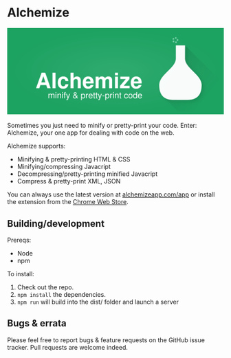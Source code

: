 Alchemize
=========

[![Alchemize](https://github.com/AshKyd/alchemize/blob/master/resources/tile-1400.png)](https://alchemizeapp.com/)

Sometimes you just need to minify or pretty-print your code. Enter: Alchemize, your one app for dealing with code on the web.

Alchemize supports:

* Minifying & pretty-printing HTML & CSS
* Minifying/compressing Javacript
* Decompressing/pretty-printing minified Javacript
* Compress & pretty-print XML, JSON

You can always use the latest version at [alchemizeapp.com/app](https://alchemizeapp.com/app/) or install the extension from the [Chrome Web Store](chrome.google.com/webstore/detail/alchemize/ehjicobhjldomnjicohkkejcgljecncf).

Building/development
--------------------

Prereqs:

* Node
* npm

To install:

1. Check out the repo.
2. `npm install` the dependencies.
3. `npm run` will build into the dist/ folder and launch a server

Bugs & errata
--------------------

Please feel free to report bugs & feature requests on the GitHub issue tracker. Pull requests are welcome indeed.
